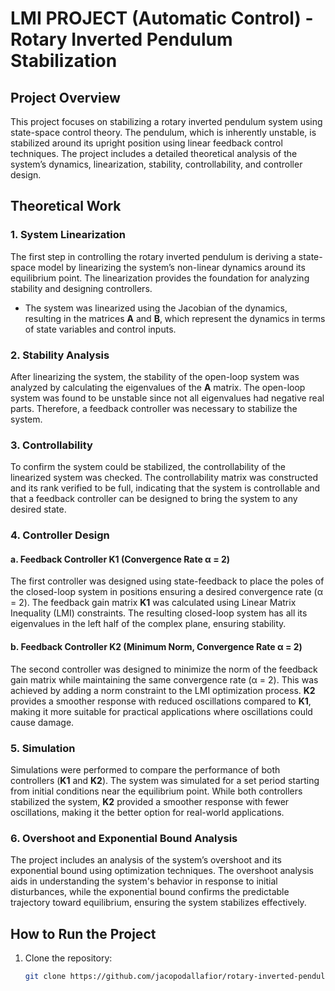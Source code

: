 # LMI PROJECT (Automatic Control) - Rotary Inverted Pendulum Stabilization

## Project Overview
This project focuses on stabilizing a rotary inverted pendulum system using state-space control theory. The pendulum, which is inherently unstable, is stabilized around its upright position using linear feedback control techniques. The project includes a detailed theoretical analysis of the system’s dynamics, linearization, stability, controllability, and controller design.

## Theoretical Work

### 1. System Linearization
The first step in controlling the rotary inverted pendulum is deriving a state-space model by linearizing the system’s non-linear dynamics around its equilibrium point. The linearization provides the foundation for analyzing stability and designing controllers.

- The system was linearized using the Jacobian of the dynamics, resulting in the matrices **A** and **B**, which represent the dynamics in terms of state variables and control inputs.

### 2. Stability Analysis
After linearizing the system, the stability of the open-loop system was analyzed by calculating the eigenvalues of the **A** matrix. The open-loop system was found to be unstable since not all eigenvalues had negative real parts. Therefore, a feedback controller was necessary to stabilize the system.

### 3. Controllability
To confirm the system could be stabilized, the controllability of the linearized system was checked. The controllability matrix was constructed and its rank verified to be full, indicating that the system is controllable and that a feedback controller can be designed to bring the system to any desired state.

### 4. Controller Design

#### a. Feedback Controller **K1** (Convergence Rate α = 2)
The first controller was designed using state-feedback to place the poles of the closed-loop system in positions ensuring a desired convergence rate (α = 2). The feedback gain matrix **K1** was calculated using Linear Matrix Inequality (LMI) constraints. The resulting closed-loop system has all its eigenvalues in the left half of the complex plane, ensuring stability.

#### b. Feedback Controller **K2** (Minimum Norm, Convergence Rate α = 2)
The second controller was designed to minimize the norm of the feedback gain matrix while maintaining the same convergence rate (α = 2). This was achieved by adding a norm constraint to the LMI optimization process. **K2** provides a smoother response with reduced oscillations compared to **K1**, making it more suitable for practical applications where oscillations could cause damage.

### 5. Simulation
Simulations were performed to compare the performance of both controllers (**K1** and **K2**). The system was simulated for a set period starting from initial conditions near the equilibrium point. While both controllers stabilized the system, **K2** provided a smoother response with fewer oscillations, making it the better option for real-world applications.

### 6. Overshoot and Exponential Bound Analysis
The project includes an analysis of the system’s overshoot and its exponential bound using optimization techniques. The overshoot analysis aids in understanding the system's behavior in response to initial disturbances, while the exponential bound confirms the predictable trajectory toward equilibrium, ensuring the system stabilizes effectively.

## How to Run the Project
1. Clone the repository:
   ```bash
   git clone https://github.com/jacopodallafior/rotary-inverted-pendulum-stabilization.git
